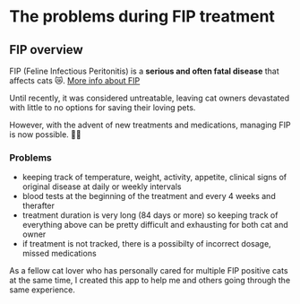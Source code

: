 # The problems during FIP treatment

## FIP overview

FIP (Feline Infectious Peritonitis) is a **serious and often fatal disease** that affects cats 😿.
[More info about FIP](https://ccah.vetmed.ucdavis.edu/sites/g/files/dgvnsk4586/files/inline-files/Summary%20of%20GS-441524%20treatment%20v5.pdf)

Until recently, it was considered untreatable, leaving cat owners devastated with little to no options for saving their loving pets.

However, with the advent of new treatments and medications, managing FIP is now possible. 💉🐱

### Problems

- keeping track of temperature, weight, activity, appetite, clinical signs
  of original disease at daily or weekly intervals
- blood tests at the beginning of the treatment and every 4 weeks and therafter
- treatment duration is very long (84 days or more) so keeping track of everything above can be pretty difficult and exhausting for both cat and owner
- if treatment is not tracked, there is a possibilty of incorrect dosage, missed medications

As a fellow cat lover who has personally cared for multiple FIP positive cats at the same time, I created this app to help me and others going through the same experience.
